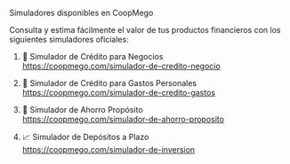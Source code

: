 Simuladores disponibles en CoopMego

Consulta y estima fácilmente el valor de tus productos financieros con los siguientes simuladores oficiales:

1. 💼 Simulador de Crédito para Negocios  
   https://coopmego.com/simulador-de-credito-negocio

2. 🧾 Simulador de Crédito para Gastos Personales  
   https://coopmego.com/simulador-de-credito-gastos

3. 🎯 Simulador de Ahorro Propósito  
   https://coopmego.com/simulador-de-ahorro-proposito

4. 📈 Simulador de Depósitos a Plazo  
   https://coopmego.com/simulador-de-inversion